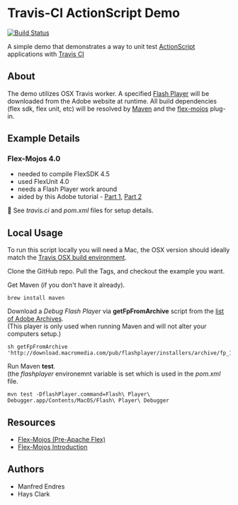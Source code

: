 # Travis-CI ActionScript Demo

[![Build Status](https://api.travis-ci.org/Larusso/travis-CI-actionscript-demo.svg?branch=flexmojos_4.0)](https://travis-ci.org/Larusso/travis-CI-actionscript-demo)

A simple demo that demonstrates a way to unit test [ActionScript](http://en.wikipedia.org/wiki/ActionScript) applications with [Travis CI](http://travis-ci.org)

## About
The demo utilizes OSX Travis worker.  A specified [Flash Player](http://www.adobe.com/products/flashplayer.html) will be downloaded from the Adobe website at runtime. All build dependencies (flex sdk, flex unit, etc) will be resolved by [Maven](http://maven.apache.org/) and the [flex-mojos](http://code.google.com/p/flex-mojos/) plug-in.

## Example Details

### Flex-Mojos 4.0

  * needed to compile FlexSDK 4.5
  * used FlexUnit 4.0
  * needs a Flash Player work around
  * aided by this Adobe tutorial - [Part 1](http://www.adobe.com/devnet/flex/articles/flex-maven-flexmojos-pt1.html), [Part 2](http://www.adobe.com/devnet/flex/articles/flex-maven-flexmojos-pt2.html)

:blue_book: See _travis.ci_ and _pom.xml_ files for setup details.

## Local Usage
To run this script locally you will need a Mac, the OSX version should ideally match the [Travis OSX build environment](http://docs.travis-ci.com/user/osx-ci-environment).

Clone the GitHub repo. Pull the Tags, and checkout the example you want.

Get Maven (if you don't have it already).

```
brew install maven
```

Download a _Debug Flash Player_ via **getFpFromArchive** script from the [list of Adobe Archives](http://helpx.adobe.com/flash-player/kb/archived-flash-player-versions.html).  
(This 
player is only used when running Maven and will not alter your computers setup.)

```
sh getFpFromArchive 'http://download.macromedia.com/pub/flashplayer/installers/archive/fp_11.7.700.225_archive.zip'
```

Run Maven **test**.  
(the _flashplayer_ environemnt variable is set which is used in the _pom.xml_ file.

```
mvn test -DflashPlayer.command=Flash\ Player\ Debugger.app/Contents/MacOS/Flash\ Player\ Debugger
```

## Resources

 * [Flex-Mojos (Pre-Apache Flex)](http://code.google.com/p/flex-mojos/)
 * [Flex-Mojos Introduction](https://github.com/justinjmoses/flexmojos-introduction)

## Authors

 * Manfred Endres
 * Hays Clark
 